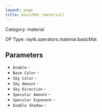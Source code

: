 ```yaml
---
layout: page
title: basicMat (material)
---
```


Category: material

OP Type: raytk.operators.material.basicMat

## Parameters

* `Enable` - 
* `Base Color` - 
* `Sky Color` - 
* `Sky Amount` - 
* `Sky Direction` - 
* `Specular Amount` - 
* `Specular Exponent` - 
* `Enable Shadow` -
